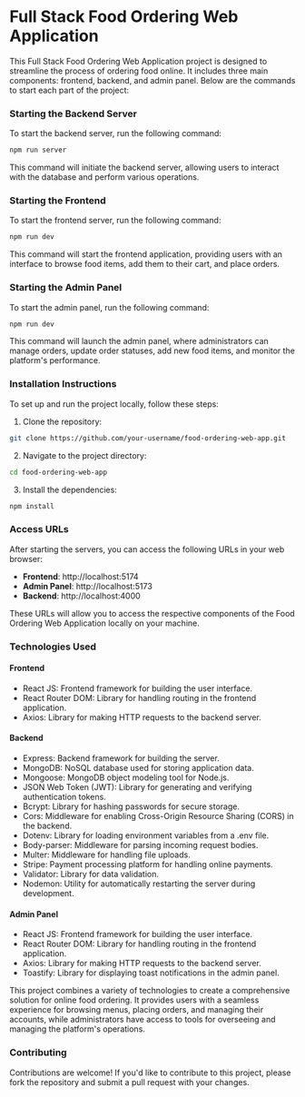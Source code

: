 # Full Stack Food Ordering Web Application

This Full Stack Food Ordering Web Application project is designed to streamline the process of ordering food online. It includes three main components: frontend, backend, and admin panel. Below are the commands to start each part of the project:

### Starting the Backend Server
To start the backend server, run the following command:
```bash
npm run server
```
This command will initiate the backend server, allowing users to interact with the database and perform various operations.

### Starting the Frontend
To start the frontend server, run the following command:
```bash
npm run dev
```
This command will start the frontend application, providing users with an interface to browse food items, add them to their cart, and place orders.

### Starting the Admin Panel
To start the admin panel, run the following command:
```bash
npm run dev
```
This command will launch the admin panel, where administrators can manage orders, update order statuses, add new food items, and monitor the platform's performance.

### Installation Instructions
To set up and run the project locally, follow these steps:

1. Clone the repository:
```bash
git clone https://github.com/your-username/food-ordering-web-app.git
```
2. Navigate to the project directory:
```bash
cd food-ordering-web-app
```
3. Install the dependencies:
```bash
npm install
```

### Access URLs
After starting the servers, you can access the following URLs in your web browser:

- **Frontend**: http://localhost:5174
- **Admin Panel**: http://localhost:5173
- **Backend**: http://localhost:4000

These URLs will allow you to access the respective components of the Food Ordering Web Application locally on your machine.

### Technologies Used

#### Frontend
- React JS: Frontend framework for building the user interface.
- React Router DOM: Library for handling routing in the frontend application.
- Axios: Library for making HTTP requests to the backend server.

#### Backend
- Express: Backend framework for building the server.
- MongoDB: NoSQL database used for storing application data.
- Mongoose: MongoDB object modeling tool for Node.js.
- JSON Web Token (JWT): Library for generating and verifying authentication tokens.
- Bcrypt: Library for hashing passwords for secure storage.
- Cors: Middleware for enabling Cross-Origin Resource Sharing (CORS) in the backend.
- Dotenv: Library for loading environment variables from a .env file.
- Body-parser: Middleware for parsing incoming request bodies.
- Multer: Middleware for handling file uploads.
- Stripe: Payment processing platform for handling online payments.
- Validator: Library for data validation.
- Nodemon: Utility for automatically restarting the server during development.

#### Admin Panel
- React JS: Frontend framework for building the user interface.
- React Router DOM: Library for handling routing in the frontend application.
- Axios: Library for making HTTP requests to the backend server.
- Toastify: Library for displaying toast notifications in the admin panel.

This project combines a variety of technologies to create a comprehensive solution for online food ordering. It provides users with a seamless experience for browsing menus, placing orders, and managing their accounts, while administrators have access to tools for overseeing and managing the platform's operations.

### Contributing
Contributions are welcome! If you'd like to contribute to this project, please fork the repository and submit a pull request with your changes.
